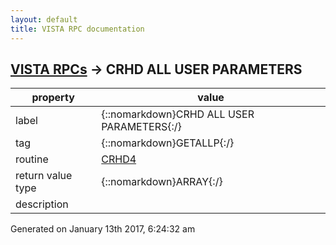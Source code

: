 ```yaml
---
layout: default
title: VISTA RPC documentation
---
```




## [VISTA RPCs](TableOfContent.md) &#8594; CRHD ALL USER PARAMETERS 

 property | value 
--- | --- 
 label | {::nomarkdown}CRHD ALL USER PARAMETERS{:/}
 tag | {::nomarkdown}GETALLP{:/}
 routine | [CRHD4](http://code.osehra.org/dox/Routine_CRHD4_source.html)
 return value type | {::nomarkdown}ARRAY{:/}
 description | 




 Generated on January 13th 2017, 6:24:32 am